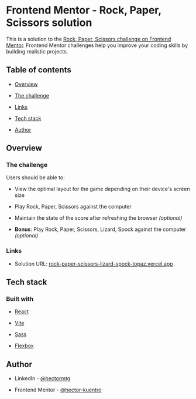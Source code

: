 
# Frontend Mentor - Rock, Paper, Scissors solution

  

This is a solution to the [Rock, Paper, Scissors challenge on Frontend Mentor](https://www.frontendmentor.io/challenges/rock-paper-scissors-game-pTgwgvgH). Frontend Mentor challenges help you improve your coding skills by building realistic projects.

  

## Table of contents

  

- [Overview](#overview)

- [The challenge](#the-challenge)

- [Links](#links)

- [Tech stack](#tech-stack)

- [Author](#author)

  

## Overview

  

### The challenge

  

Users should be able to:

  

- View the optimal layout for the game depending on their device's screen size

- Play Rock, Paper, Scissors against the computer

- Maintain the state of the score after refreshing the browser _(optional)_

-  **Bonus**: Play Rock, Paper, Scissors, Lizard, Spock against the computer _(optional)_



### Links

  

- Solution URL: [rock-paper-scissors-lizard-spock-topaz.vercel.app](https://rock-paper-scissors-lizard-spock-topaz.vercel.app/)

  

## Tech stack

  

### Built with

  
- [React](https://reactjs.org/)

- [Vite](https://vitejs.dev/)

- [Sass](https://sass-lang.com/)

- [Flexbox](https://developer.mozilla.org/es/docs/Web/CSS/CSS_Flexible_Box_Layout/Basic_Concepts_of_Flexbox)

  

## Author

  

- LinkedIn - [@hectormtg](https://www.linkedin.com/in/hectormtg/)

- Frontend Mentor - [@hector-kuentro](https://www.frontendmentor.io/profile/hector-kuentro)